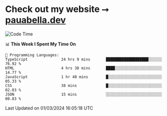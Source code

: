 # Check out my website ⭢ [pauabella.dev](https://pauabella.dev)

<!--START_SECTION:waka-->
![Code Time](http://img.shields.io/badge/Code%20Time-3%2C059%20hrs%2014%20mins-blue)

📊 **This Week I Spent My Time On** 

```text
💬 Programming Languages: 
TypeScript               24 hrs 9 mins       ███████████████████░░░░░░   76.92 % 
HTML                     4 hrs 38 mins       ████░░░░░░░░░░░░░░░░░░░░░   14.77 % 
JavaScript               1 hr 40 mins        █░░░░░░░░░░░░░░░░░░░░░░░░   05.33 % 
CSS                      38 mins             █░░░░░░░░░░░░░░░░░░░░░░░░   02.03 % 
JSON                     15 mins             ░░░░░░░░░░░░░░░░░░░░░░░░░   00.83 % 
```


 Last Updated on 01/03/2024 16:05:18 UTC
<!--END_SECTION:waka-->
